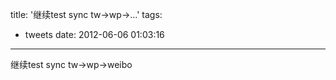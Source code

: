 title: '继续test sync tw->wp->…'
tags:
  - tweets
date: 2012-06-06 01:03:16
---

继续test sync tw-&gt;wp-&gt;weibo 